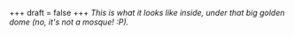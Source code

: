 
+++
draft = false
+++
_This is what it looks like inside, under that big golden dome (no, it's not a mosque! :P)._
